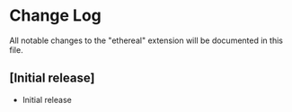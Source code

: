 # Change Log

All notable changes to the "ethereal" extension will be documented in this file.

## [Initial release]

- Initial release